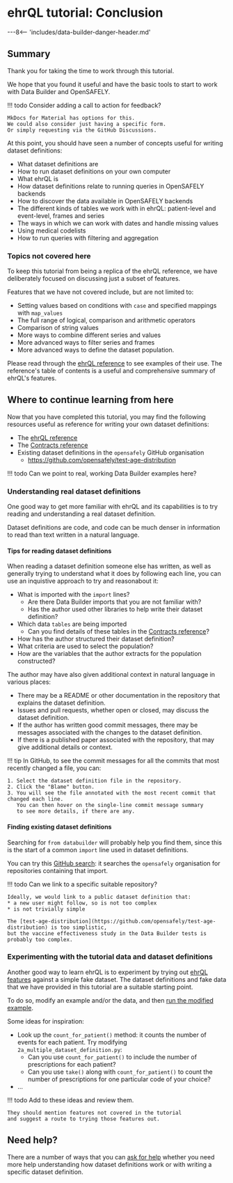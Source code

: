 # ehrQL tutorial: Conclusion

---8<-- 'includes/data-builder-danger-header.md'

## Summary

Thank you for taking the time to work through this tutorial.

We hope that you found it useful and have the basic tools to start to work with Data Builder and OpenSAFELY.

!!! todo
    Consider adding a call to action for feedback?

    MkDocs for Material has options for this.
    We could also consider just having a specific form.
    Or simply requesting via the GitHub Discussions.

At this point,
you should have seen a number of concepts
useful for writing dataset definitions:

* What dataset definitions are
* How to run dataset definitions on your own computer
* What ehrQL is
* How dataset definitions relate to running queries in OpenSAFELY backends
* How to discover the data available in OpenSAFELY backends
* The different kinds of tables we work with in ehrQL: patient-level and event-level, frames and series
* The ways in which we can work with dates and handle missing values
* Using medical codelists
* How to run queries with filtering and aggregation

### Topics not covered here

To keep this tutorial from being a replica of the ehrQL reference,
we have deliberately focused on discussing just a subset of features.

Features that we have not covered include, but are not limited to:

* Setting values based on conditions with `case` and specified mappings with `map_values`
* The full range of logical, comparison and arithmetic operators
* Comparison of string values
* More ways to combine different series and values
* More advanced ways to filter series and frames
* More advanced ways to define the dataset population.

Please read through the [ehrQL reference](../reference.md)
to see examples of their use.
The reference's table of contents is a useful and comprehensive summary
of ehrQL's features.

## Where to continue learning from here

Now that you have completed this tutorial,
you may find the following resources useful
as reference for writing your own dataset definitions:

* The [ehrQL reference](../reference.md)
* The [Contracts reference](../../contracts/reference.md)
* Existing dataset definitions in the `opensafely` GitHub organisation
    * <https://github.com/opensafely/test-age-distribution>

!!! todo
    Can we point to real, working Data Builder examples here?

### Understanding real dataset definitions

One good way to get more familiar with ehrQL
and its capabilities
is to try reading and understanding a real dataset definition.

Dataset definitions are code,
and code can be much denser in information to read than text written in a natural language.

#### Tips for reading dataset definitions

When reading a dataset definition someone else has written,
as well as generally trying to understand what it does by following each line,
you can use an inquistive approach to try and reasonabout it:

* What is imported with the `import` lines?
  * Are there Data Builder imports that you are not familiar with?
  * Has the author used other libraries to help write their dataset definition?
* Which data `tables` are being imported
  * Can you find details of these tables
    in the [Contracts reference](../../contracts/reference.md)?
* How has the author structured their dataset definition?
* What criteria are used to select the population?
* How are the variables that the author extracts for the population constructed?

The author may have also given additional context in natural language in various places:

* There may be a README or other documentation in the repository
  that explains the dataset definition.
* Issues and pull requests,
  whether open or closed,
  may discuss the dataset definition.
* If the author has written good commit messages,
  there may be messages associated with the changes to the dataset definition.
* If there is a published paper associated with the repository,
  that may give additional details or context.

!!! tip
    In GitHub,
    to see the commit messages for all the commits that most recently changed a file,
    you can:

    1. Select the dataset definition file in the repository.
    2. Click the "Blame" button.
    3. You will see the file annotated with the most recent commit that changed each line.
       You can then hover on the single-line commit message summary
       to see more details, if there are any.

#### Finding existing dataset definitions

Searching for `from databuilder` will probably help you find them,
since this is the start of a common `import` line
used in dataset definitions.

You can try this [GitHub search](https://github.com/search?q=org%3Aopensafely+-repo%3Aopensafely%2Fdocumentation+%22from+databuilder%22&type=Code):
it searches the `opensafely` organisation
for repositories containing that import.

!!! todo
    Can we link to a specific suitable repository?

    Ideally, we would link to a public dataset definition that:
    * a new user might follow, so is not too complex
    * is not trivially simple

    The [test-age-distribution](https://github.com/opensafely/test-age-distribution) is too simplistic,
    but the vaccine effectiveness study in the Data Builder tests is probably too complex.

### Experimenting with the tutorial data and dataset definitions

Another good way to learn ehrQL is to experiment
by trying out [ehrQL features](../reference.md) against a simple fake dataset.
The dataset definitions and fake data that we have provided in this tutorial
are a suitable starting point.

To do so, modify an example and/or the data,
and then [run the modified example](index.md#running-the-tutorial-code-examples).

Some ideas for inspiration:

* Look up the `count_for_patient()` method: it counts the number of events for each patient.
  Try modifying `2a_multiple_dataset_definition.py`:
    * Can you use `count_for_patient()`
      to include the number of prescriptions for each patient?
    * Can you use `take()` along with `count_for_patient()`
      to count the number of prescriptions for one particular code of your choice?
* …

!!! todo
    Add to these ideas
    and review them.

    They should mention features not covered in the tutorial
    and suggest a route to trying those features out.

## Need help?

There are a number of ways that you can [ask for help](../../../how-to-get-help.md)
whether you need more help understanding how dataset definitions work
or with writing a specific dataset definition.

